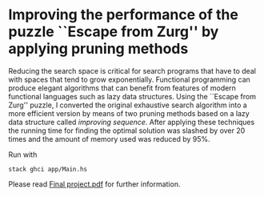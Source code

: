 # Improving the performance of the puzzle ``Escape from Zurg'' by applying pruning methods

Reducing the search space is critical for search programs that have to deal with spaces that tend to grow exponentially. Functional programming can produce elegant algorithms that can benefit from features of modern functional languages such as lazy data structures. Using the ``Escape from Zurg'' puzzle, I converted the original exhaustive search algorithm into a more efficient version by means of two pruning methods based on a lazy data structure called *improving sequence*. After applying these techniques the running time for finding the optimal solution was slashed by over 20 times and the amount of memory used was reduced by 95%.

Run with 
```
stack ghci app/Main.hs
```

Please read [Final project.pdf](/Final%20project.pdf) for further information.
